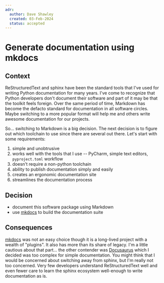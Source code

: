 ```yaml
---
adr:
  author: Dave Shawley
  created: 03-Feb-2024
  status: accepted
---
```


# Generate documentation using mkdocs

## Context

ReStructuredText and sphinx have been the standard tools that I've used for writing Python documentation for many
years. I've come to recognize that Python developers don't document their software and part of it may be that the
toolkit feels foreign. Over the same period of time, Markdown has become the defacto standard for documentation in
all software circles. Maybe switching to a more popular format will help me and others write awesome documentation
for our projects.

So... switching to Markdown is a big decision. The next decision is to figure out which toolchain to use since there
are several out there. Let's start with some requirements:

1. simple and unobtrusive
2. works well with the tools that I use -- PyCharm, simple text editors, `pyproject.toml` workflow
3. doesn't require a non-python toolchain
4. ability to publish documentation simply and easily
5. creates an ergonomic documentation site
6. streamlines the documentation process

## Decision

* document this software package using Markdown
* use [mkdocs] to build the documentation suite

## Consequences

[mkdocs] was not an easy choice though it is a long-lived project with a wealth of "plugins". It also has more than
its share of legacy. I'm a little cautious about that part... the other contender was [Docusaurus] which I decided
was too complex for simple documentation. You might think that I would be concerned about switching away from sphinx,
but I'm really not too concerned. Very few developers understand ReStructuredText well and even fewer care to learn
the sphinx ecosystem well-enough to write documentation as is.

[Docusaurus]: https://docusaurus.io
[mkdocs]: https://www.mkdocs.org/
